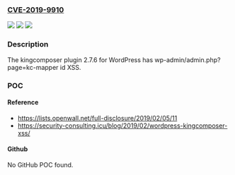 ### [CVE-2019-9910](https://cve.mitre.org/cgi-bin/cvename.cgi?name=CVE-2019-9910)
![](https://img.shields.io/static/v1?label=Product&message=n%2Fa&color=blue)
![](https://img.shields.io/static/v1?label=Version&message=n%2Fa&color=blue)
![](https://img.shields.io/static/v1?label=Vulnerability&message=n%2Fa&color=brighgreen)

### Description

The kingcomposer plugin 2.7.6 for WordPress has wp-admin/admin.php?page=kc-mapper id XSS.

### POC

#### Reference
- https://lists.openwall.net/full-disclosure/2019/02/05/11
- https://security-consulting.icu/blog/2019/02/wordpress-kingcomposer-xss/

#### Github
No GitHub POC found.

